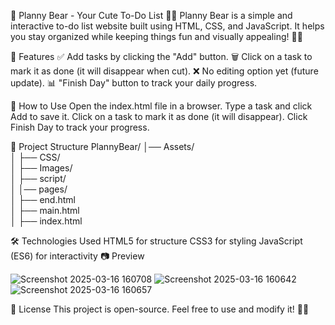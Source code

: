 🐻 Planny Bear - Your Cute To-Do List 📝💖
Planny Bear is a simple and interactive to-do list website built using HTML, CSS, and JavaScript. It helps you stay organized while keeping things fun and visually appealing! 🎀✨

🌟 Features
✅ Add tasks by clicking the "Add" button.
🗑️ Click on a task to mark it as done (it will disappear when cut).
❌ No editing option yet (future update).
📊 "Finish Day" button to track your daily progress.

🚀 How to Use
Open the index.html file in a browser.
Type a task and click Add to save it.
Click on a task to mark it as done (it will disappear).
Click Finish Day to track your progress.

📂 Project Structure
PlannyBear/
│── Assets/           
│   ├── CSS/        
│   ├── Images/      
│   ├── script/      
│
│── pages/           
│   ├── end.html      
│   ├── main.html     
│   ├── index.html  

🛠️ Technologies Used
HTML5 for structure
CSS3 for styling
JavaScript (ES6) for interactivity
📷 Preview

![Screenshot 2025-03-16 160708](https://github.com/user-attachments/assets/e3d95752-5884-4ea3-b62b-62f81f444a02)
![Screenshot 2025-03-16 160642](https://github.com/user-attachments/assets/1a212f3d-c769-45f5-80d1-b0b402c00fb2)
![Screenshot 2025-03-16 160657](https://github.com/user-attachments/assets/af208cc5-1c20-4eec-8cd0-2995d0c824cb)

📜 License
This project is open-source. Feel free to use and modify it! 🐻💖
